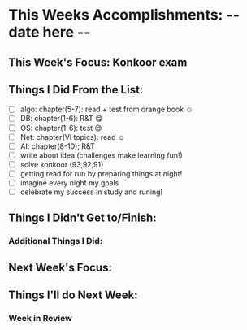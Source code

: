 # This Weeks Accomplishments: -- date here --

## This Week's Focus: Konkoor exam

## Things I Did From the List:

- [ ] algo: chapter(5-7): read + test from orange book ☺️
- [ ] DB: chapter(1-6): R&T 😋
- [ ] OS: chapter(1-6): test 😊
- [ ] Net: chapter(VI topics): read ☺️
- [ ] AI: chapter(8-10); R&T 
- [ ] write about idea (challenges make learning fun!)
- [ ] solve konkoor (93,92,91)
- [ ] getting read for run by preparing things at night!
- [ ] imagine every night my goals
- [ ] celebrate my success in study and runing!

## Things I Didn't Get to/Finish:

### Additional Things I Did:

## Next Week's Focus:

## Things I'll do Next Week:
 

### Week in Review
